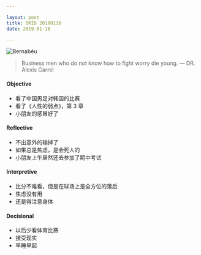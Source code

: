 ```yaml
---

layout: post
title: ORID 20190116
date: 2019-01-16

---
```


![Bernabéu](https://upload-images.jianshu.io/upload_images/11073301-605aa32c31473f67.jpg?imageMogr2/auto-orient/strip%7CimageView2/2/w/480)


> Business men who do not know how to fight worry die young. — DR. Alexis Carrel

#### Objective

* 看了中国男足对韩国的比赛
* 看了《人性的弱点》，第 3 章
* 小朋友的感冒好了

#### Reflective

* 不出意外的输掉了
* 如果总是焦虑，是会死人的
* 小朋友上午居然还去参加了期中考试

#### Interpretive

* 比分不难看，但是在球场上是全方位的落后
* 焦虑没有用
* 还是得注意身体

#### Decisional

* 以后少看体育比赛
* 接受现实
* 早睡早起
